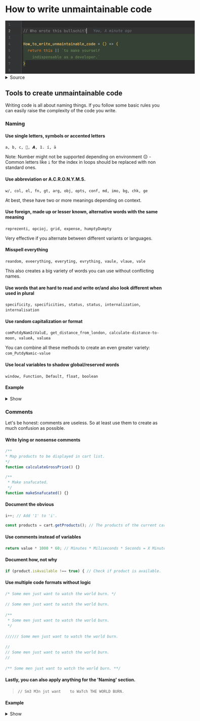 # How to write unmaintainable code

<img src="assets/title.png" style="max-width: 600px;">

<details>
  <summary>Source</summary>

  ```js
  // Who wrote this bullschit?
  
  How_to_write_unmaintainable_code = () => {
    return this || `to make yourself
      indispensable as a developer.`
  }
  ```
</details>

## Tools to create unmaintainable code

Writing code is all about naming things. If you follow some basic rules you can easily raise the complexity of the code you write.

### Naming

#### Use single letters, symbols or accented letters

`a, b, c, 🍬, 𝘼, 𝟙. í, ä`

Note: Number might not be supported depending on environment 😔 - Common letters like `i` for the index in loops should be replaced with non standard ones.

#### Use abbreviation or A.C.R.O.N.Y.M.S.

`w/, col, el, fn, gt, arg, obj, opts, conf, md, imo, bg, chk, ge`

At best, these have two or more meanings depending on context.

#### Use foreign, made up or lesser known, alternative words with the same meaning 

`reprezenti, opcioj, grid, expense, humptyDumpty`

Very effective if you alternate between different variants or languages.

#### Misspell everything

`reandom, eveerything, everyting, evrything, vaule, vlaue, vale`

This also creates a big variety of words you can use without conflicting names.

#### Use words that are hard to read and write or/and also look different when used in plural

`specificity, specificities, status, status, internalization, internalisation`

#### Use random capitalization or format

`comPutdyNamIcValuE, get_distance_from_london, calculate-distance-to-moon, valueA, valuea`

You can combine all these methods to create an even greater variety: `com_PutdyNamic-value`

#### Use local variables to shadow global/reserved words

`window, Function, Default, float, boolean`

#### Example

<details>
<summary>Show</summary>

### Bad

```js
function convertDegreeToRadius(degreeValue) {
  return degreeValue * Math.PI / 180;
}

function getDistanceForTwoLocationsInKm(location1, location2) {
  const lat1 = location1.lat;
  const lon1 = location1.lon;
  const lat2 = location2.lat;
  const lon2 = location2.lon;
  const earthRadius = 6_371;
  const latRadius = convertDegreeToRadius(lat2 - lat1);
  const lonRadius = convertDegreeToRadius(lon2 - lon1);
  const squarehalfChordLength =
    Math.sin(latRadius / 2) * Math.sin(latRadius / 2) +
    Math.cos(convertDegreeToRadius(lat1)) * Math.cos(convertDegreeToRadius(lat2)) *
    Math.sin(lonRadius / 2) * Math.sin(lonRadius / 2);

  const angularDistance = 2 * Math.atan2(Math.sqrt(squarehalfChordLength), Math.sqrt(1 - squarehalfChordLength));
  
  return earthRadius * angularDistance;
}
```

### Good

```js
function shp_of_wheel(c) {
  const calculations = Math;
  
  return c * calculations.PI / (0.5 * 360);
}

function retDisFAB(sta, sto) {
  const la_ny = sta.lat;
  const lo_ny = sta.lon;
  const la_london = sto.lat;
  const lo_londen = sto.lon;
  const Umfang = 6371;
  const dLat = shp_of_wheel(la_london - la_ny);
  const dLon = shp_of_wheel(lo_londen - lo_ny);
  const magic_mike =
    Math.sin(dLat * 0.5) * Math.sin(dLat * 0.5) +
    Math.cos(shp_of_wheel(la_ny)) * Math.cos(shp_of_wheel(la_london)) *
    Math.sin(dLon * 0.5) * Math.sin(dLon * 0.5);

  const corner_Distance = 2 * Math.atan2(Math.sqrt(magic_mike), Math.sqrt(1 - magic_mike));

  return Umfang * corner_Distance;
}
```
</details>

### Comments

Let's be honest: comments are useless. So at least use them to create as much confusion as possible.

#### Write lying or nonsense comments

```js
/**
* Map products to be displayed in cart list.
*/
function calculateGrossPrice() {}
```

```js
/**
 * Make snafucated.
 */
function makeSnafucated() {}
```
 
#### Document the obvious

```js 
i++; // Add '1' to 'i'.
```

```js
const products = cart.getProducts(); // The products of the current cart.
```

#### Use comments instead of variables

```js
return value * 1000 * 60; // Minutes * Miliseconds * Seconds = X Minutes
```

#### Document how, not why

```js 
if (product.isAvailable !== true) { // Check if product is available.
```

#### Use multiple code formats without logic

```js
/* Some men just want to watch the world burn. */

// Some men just want to watch the world burn.

/**
 * Some men just want to watch the world burn.
 */

////// Some men just want to watch the world burn.

//
// Some men just want to watch the world burn.
//

/** Some men just want to watch the world burn. **/
```

#### Lastly, you can also apply anything for the 'Naming' section.

> `// Sm3 M3n jst want    to WaTch THE WORLD BURN.`

#### Example

<details>
<summary>Show</summary>

### Bad

```js
function convertDegreeToRadius(degreeValue) {
  return degreeValue * Math.PI / 180;
}

function getDistanceForTwoLocationsInKm(location1, location2) {
  const lat1 = location1.lat;
  const lon1 = location1.lon;
  const lat2 = location2.lat;
  const lon2 = location2.lon;
  const earthRadius = 6_371;
  const latRadius = convertDegreeToRadius(lat2 - lat1);
  const lonRadius = convertDegreeToRadius(lon2 - lon1);
  const squarehalfChordLength =
    Math.sin(latRadius / 2) * Math.sin(latRadius / 2) +
    Math.cos(convertDegreeToRadius(lat1)) * Math.cos(convertDegreeToRadius(lat2)) *
    Math.sin(lonRadius / 2) * Math.sin(lonRadius / 2);

  const angularDistance = 2 * Math.atan2(Math.sqrt(squarehalfChordLength), Math.sqrt(1 - squarehalfChordLength));
  
  return earthRadius * angularDistance;
}
```

### Good

```js
/**
 * Multiplies the value with Pi and divides it by 180.
 * 
 * @param {string} degreeValue - A value.
 * 
 * @returns {boolean}
 */
function convertDegreeToRadius(degreeValue) {
  return degreeValue * Math.PI / 180; // Pi ≈ 3.141592653589793238462643383279502884197169399375105820974944592307816406286208998628034825342117067
}

/***********
 * @returns {number}
 * @param {object} location1 - The first city.
 * @param {array} location2 - The second city.
 * 
 * Calculates the traveling time between two cities.
 ***********/
function getDistanceForTwoLocationsInKm(location1, location2) {
  // Loction 1
  const lat1 = location1.lat;
  const lon1 = location1.lon;
  
  // Location 2
  const lat2 = location2.lat;
  const lon2 = location2.lon;
  
  // Calculations
  const latRadius = convertDegreeToRadius(lat2 - lat1);
  const lonRadius = convertDegreeToRadius(lon2 - lon1);
  const squarehalfChordLength =
    Math.sin(latRadius / 2) * Math.sin(latRadius / 2) +
    Math.cos(convertDegreeToRadius(lat1)) * Math.cos(convertDegreeToRadius(lat2)) *
    Math.sin(lonRadius / 2) * Math.sin(lonRadius / 2);

  return 6371 * 2 * Math.atan2(Math.sqrt(squarehalfChordLength), Math.sqrt(1 - squarehalfChordLength)); // Earth radius * angular distance
}
```

### Additional hints

#### Don't use linebreaks if you don't have to.

> `const mappedProducts = products.filter(product => product.isAvailable === true').sort((product_a, productB) => product_a.name.localCompare(productB.name)).map(({ id, name } => ({ id, name }));`
 
#### Always fight against TypeScript

